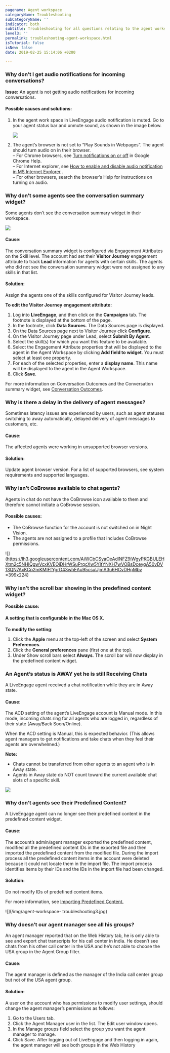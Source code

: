 ```yaml
---
pagename: Agent workspace
categoryName: Troubleshooting
subCategoryName: ''
indicator: both
subtitle: Troubleshooting for all questions relating to the agent workspace
level3: ''
permalink: troubleshooting-agent-workspace.html
isTutorial: false
isNew: false
date: 2019-02-25 15:14:06 +0200

---
```

### Why don’t I get audio notifications for incoming conversations?

**Issue:** An agent is not getting audio notifications for incoming conversations.

#### Possible causes and solutions:

1. In the agent work space in LiveEngage audio notification is muted. Go to your agent status bar and unmute sound, as shown in the image below.

   ![](/img/troubleshooting-agentworkspace.png)
2. The agent’s browser is not set to “Play Sounds in Webpages”. The agent should turn audio on in their browser.  
   – For Chrome browsers, see [Turn notifications on or off](https://support.google.com/chrome/answer/3220216?co=GENIE.Platform%3DDesktop&hl=en) in Google Chrome Help.  
   – For Internet explorer, see [How to enable and disable audio notification in MS Internet Explorer](https://support.liveperson.com/enabling-disabling-audio-notification-in-ms-internet-explorer/) .  
   – For other browsers, search the browser’s Help for instructions on turning on audio.

### Why don’t some agents see the conversation summary widget?

Some agents don’t see the conversation summary widget in their workspace.

![](/img/agent-workspace-troubleshooting1.png)

#### Cause:

The conversation summary widget is configured via Engagement Attributes on the Skill level. The account had set their **Visitor Journey** engagement attribute to track **Lead** information for agents with certain skills. The agents who did not see the conversation summary widget were not assigned to any skills in that list.

#### Solution:

Assign the agents one of the skills configured for Visitor Journey leads.

**To edit the Visitor Journey** **engagement attribute:**

1. Log into **LiveEngage**, and then click on the **Campaigns** tab. The footnote is displayed at the bottom of the page.
2. In the footnote, click **Data Sources**. The Data Sources page is displayed.
3. On the Data Sources page next to Visitor Journey click **Configure**.
4. On the Visitor Journey page under Lead, select **Submit By Agent**.
5. Select the skill(s) for which you want this feature to be available.
6. Select the Engagement Attribute properties that will be displayed to the agent in the Agent Workspace by clicking **Add field to widget**. You must select at least one property.
7. For each of the selected properties, enter a **display name**. This name will be displayed to the agent in the Agent Workspace.
8. Click **Save**.

For more information on Conversation Outcomes and the Conversation summary widget, see [Conversation Outcomes](data-reporting-report-builder-conversation-outcomes.html).

### Why is there a delay in the delivery of agent messages?

Sometimes latency issues are experienced by users, such as agent statuses switching to away automatically, delayed delivery of agent messages to customers, etc.

#### Cause:

The affected agents were working in unsupported browser versions.

#### Solution:

Update agent browser version. For a list of supported browsers, see system requirements and supported languages.

### Why isn’t CoBrowse available to chat agents?

Agents in chat do not have the CoBrowse icon available to them and therefore cannot initiate a CoBrowse session.

#### Possible causes:

* The CoBrowse function for the account is not switched on in Night Vision.
* The agents are not assigned to a profile that includes CoBrowse permissions.

![](https://lh3.googleusercontent.com/AiWCbCSyaOeAdlNFZ9iWgyPKGBULEHXtm2c5NHIQgwVcxKVEOiDHrWSuPrqcXw5YItYNXH7wVOBsDceygA50vDV13QN7AxKCp2mKMIFfYgrG43whEAu95csuUjmA3u6HCvDHpMbv =399x224)

### Why isn’t the scroll bar showing in the predefined content widget?

#### Possible cause: 

#### A setting that is configurable in the Mac OS X.

**To modify the setting**:

1. Click the **Apple** menu at the top-left of the screen and select **System Preferences**.
2. Click the **General preferences** pane (first one at the top).
3. Under Show scroll bars select **Always**. The scroll bar will now display in the predefined content widget.

### An Agent’s status is AWAY yet he is still Receiving Chats

A LiveEngage agent received a chat notification while they are in Away state.

#### Cause: 

The ACD setting of the agent’s LiveEngage account is Manual mode. In this mode, incoming chats ring for all agents who are logged in, regardless of their state (Away/Back Soon/Online).

When the ACD setting is Manual, this is expected behavior. (This allows agent managers to get notifications and take chats when they feel their agents are overwhelmed.)

**Note:**

* Chats cannot be transferred from other agents to an agent who is in Away state.
* Agents in Away state do NOT count toward the current available chat slots of a specific skill.

![](/img/Agent-workspace-troubleshooting.png)

### Why don’t agents see their Predefined Content?

A LiveEngage agent can no longer see their predefined content in the predefined content widget.

#### Cause:

The account’s admin/agent manager exported the predefined content, modified all the predefined content IDs in the exported file and then imported the predefined content from the modified file. During the import process all the predefined content items in the account were deleted because it could not locate them in the import file. The import process identifies items by their IDs and the IDs in the import file had been changed.

#### Solution:

Do not modify IDs of predefined content items.

For more information, see [Importing Predefined Content.](agent-manager-workspace-workspace-configuration-importing-predefined-content.html)

![](/img/agent-workspace- troubleshooting3.jpg)

### Why doesn’t our agent manager see all his groups?

An agent manager reported that on the Web History tab, he is only able to see and export chat transcripts for his call center in India. He doesn’t see chats from his other call center in the USA and he’s not able to choose the USA group in the Agent Group filter.

#### Cause:

The agent manager is defined as the manager of the India call center group but not of the USA agent group.

#### Solution:

A user on the account who has permissions to modify user settings, should change the agent manager’s permissions as follows:

1. Go to the Users tab.
2. Click the Agent Manager user in the list. The Edit user window opens.
3. In the Manage groups field select the group you want the agent manager to manage.
4. Click Save. After logging out of LiveEngage and then logging in again, the agent manager will see both groups in the Web History